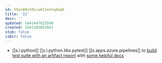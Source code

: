 ```yaml
---
id: h9yx80u10scwm11eenqdwqb
title: '22'
desc: ''
updated: 1641447825590
created: 1641105063951
stub: false
isDir: false
---
```



-  [[s.l.python]] [[s.l.python.libs.pytest]] [[s.apps.azure.pipelines]] to [build test suite with an artifact report][1] with [some helpful docs][2]


[1]: https://pypi.org/project/pytest-azurepipelines/
[2]: https://medium.com/@anthonypjshaw/azure-pipelines-with-python-by-example-aa65f4070634
